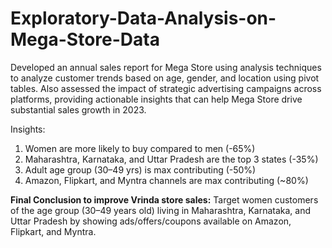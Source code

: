 # Exploratory-Data-Analysis-on-Mega-Store-Data
Developed an annual sales report for Mega Store using analysis techniques to analyze customer trends based on age, gender, and location using pivot tables. Also assessed the impact of strategic advertising campaigns across platforms, providing actionable insights that can help Mega Store drive substantial sales growth in 2023.

Insights:
1. Women are more likely to buy compared to men (-65%)
2. Maharashtra, Karnataka, and Uttar Pradesh are the top 3 states (-35%)
3. Adult age group (30–49 yrs) is max contributing (-50%)
4. Amazon, Flipkart, and Myntra channels are max contributing (~80%)

**Final Conclusion to improve Vrinda store sales:**
Target women customers of the age group (30–49 years old) living in Maharashtra, Karnataka, and Uttar Pradesh by showing ads/offers/coupons available on Amazon, Flipkart, and Myntra.
